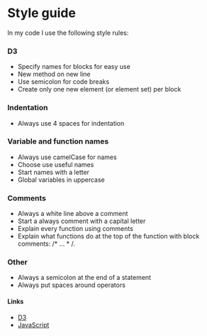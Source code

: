 # Style guide
In my code I use the following style rules:

### D3
+ Specify names for blocks for easy use
+ New method on new line
+ Use semicolon for code breaks
+ Create only one new element (or element set) per block

### Indentation
+ Always use 4 spaces for indentation

### Variable and function names
+ Always use camelCase for names
+ Choose use useful names
+ Start names with a letter
+ Global variables in uppercase

### Comments
+ Always a white line above a comment
+ Start a always comment with a capital letter
+ Explain every function using comments
+ Explain what functions do at the top of the function with block comments: /* ... * /.

### Other
+ Always a semicolon at the end of a statement
+ Always put spaces around operators

#### Links
+ [D3](https://northlandia.wordpress.com/2014/10/23/ten-best-practices-for-coding-with-d3/)
+ [JavaScript](https://google.github.io/styleguide/jsguide.html)
